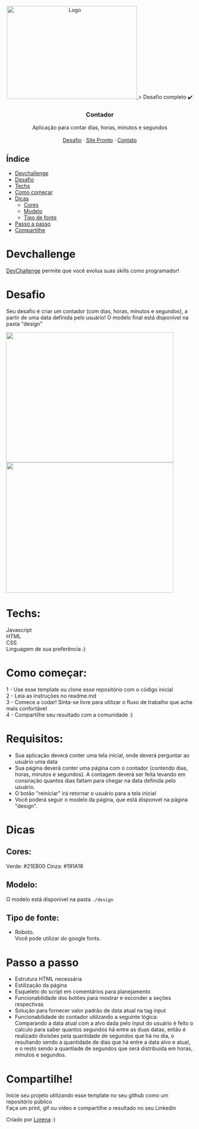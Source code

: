 <p align="center">
  <a href="http://www.freepik.com">
    <img src="https://i.ibb.co/RzmJtXK/mockuper-5.png" alt="Logo" width="350" height="250">
    
  </a>
> Desafio completo ✔️
  <h3 align="center">Contador</h3>

  <p align="center">
    Aplicação para contar dias, horas, minutos e segundos
       <br />
    <br />
    <a href="https://github.com/Lorenalgm/contador">Desafio</a>
    ·
    <a href="https://thalesms2.github.io/contador-DevChallenge/">Site Pronto</a>
    ·
    <a href="https://www.linkedin.com/in/lorenagmontes/">Contato</a>
    
  </p>
</p>

## Índice

* [Devchallenge](#devchallenge) 
* [Desafio](#desafio)
* [Techs](#techs)
* [Como começar](#como-começar)
* [Dicas](#dicas)
  * [Cores](#cores)
  * [Modelo](#modelo)  
  * [Tipo de fonte](#tipo-de-fonte)
* [Passo a passo](#passo-a-passo)
* [Compartilhe](#compartilhe)

# Devchallenge
<a href="https://devchallenge.now.sh/"> DevChallenge</a> permite que você evolua suas skills como programador!

# Desafio
Seu desafio é criar um contador (com dias, horas, minutos e segundos), a partir de uma data definida pelo usuário! O modelo final está disponível na pasta "design"



<img src="https://i.ibb.co/HhNTTzB/mockuper-6.png" width="450" height="350">
<img src="https://i.ibb.co/9cMFW5s/mockuper-7.png" width="450" height="350">

# Techs: 
Javascript<br>
HTML<br>
CSS<br>
Linguagem de sua preferência :)

# Como começar:
1 - Use esse template ou clone esse repositório com o código inicial<br>
2 - Leia as instruções no readme.md<br>
3 - Comece a codar! Sinta-se livre para utilizar o fluxo de trabalho que ache mais confortável<br>
4 - Compartilhe seu resultado com a comunidade :)<br>

# Requisitos:
- Sua aplicação deverá conter uma tela inicial, onde deverá perguntar ao usuário uma data<br>
- Sua página deverá conter uma página com o contador (contendo dias, horas, minutos e segundos). A contagem deverá ser feita levando em consiração quantos dias faltam para chegar na data definida pelo usuário.
- O botão "reiniciar" irá retornar o usuário para a tela inicial
- Você poderá seguir o modelo da página, que está disponvel na página "design".

# Dicas
## Cores:
Verde: #21EB00
Cinza: #191A18

## Modelo:
O modelo está disponível na pasta `./design`<br>

## Tipo de fonte:
- Roboto.<br>
Você pode utilizar do google fonts.

# Passo a passo
- Estrutura HTML necessária<br>
- Estilização da página<br>
- Esqueleto do script em comentários para planejamento<br>
- Funcionabilidade dos botões para mostrar e esconder a seções respectivas<br>
- Solução para fornecer valor padrão de data atual na tag input<br>
- Funcionabilidade do contador utilizando a seguinte lógica:<br>
Comparando a data atual com a alvo dada pelo input do usuário é feito o calculo para saber quantos segundos há entre as duas datas, então é realizado divisões pela quantidade de segundos que há no dia, o resultando sendo a quantidade de dias que há entre a data alvo e atual, e o resto sendo a quantiade de segundos que será distribuida em horas, minutos e segundos.


# Compartilhe!
Inicie seu projeto utilizando esse template no seu github como um repositório público<br>
Faça um print, gif ou vídeo e compartilhe o resultado no seu Linkedin<br>

Criado por  <a href="https://github.com/Lorenalgm">Lorena</a> :)
